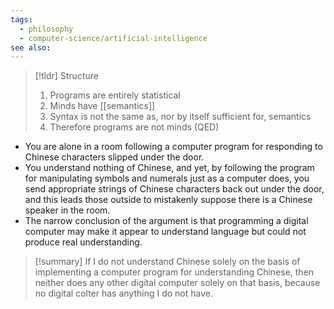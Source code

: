 ```yaml
---
tags:
  - philosophy
  - computer-science/artificial-intelligence
see also:
---
```

> [!tldr] Structure
> 1. Programs are entirely statistical
> 2. Minds have [[semantics]]
> 3. Syntax is not the same as, nor by itself sufficient for, semantics
> 4. Therefore programs are not minds (QED)


- You are  alone in a room following a computer program for responding to Chinese characters slipped under the door. 
- You understand nothing of Chinese, and yet, by following the program for manipulating symbols and numerals just as a computer does, you send appropriate strings of Chinese characters back out under the door, and this leads those outside to mistakenly suppose there is a Chinese speaker in the room. 
- The narrow conclusion of the argument is that programming a digital computer may make it appear to understand language but could not produce real understanding.

> [!summary]
> If I do not understand Chinese solely on the basis of implementing a computer program for understanding Chinese, then neither does any other digital computer solely on that basis, because no digital colter has anything I do not have.

